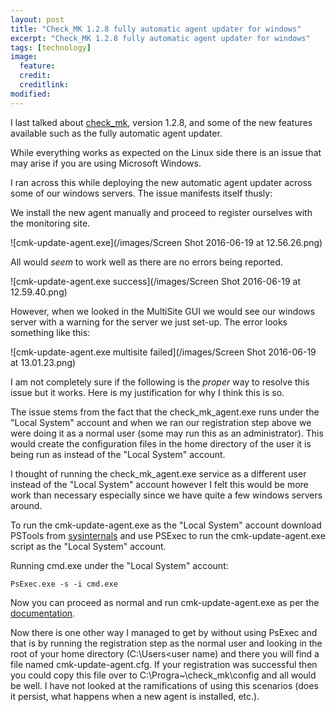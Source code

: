```yaml
---
layout: post
title: "Check_MK 1.2.8 fully automatic agent updater for windows"
excerpt: "Check_MK 1.2.8 fully automatic agent updater for windows"
tags: [technology]
image:
  feature:
  credit:
  creditlink:
modified:
---
```



I last talked about [check_mk](http://mariuspana.github.io/check_mk-1.2.8/), version 1.2.8, and some of the new features available such as the fully automatic agent updater.

While everything works as expected on the Linux side there is an issue that may arise if you are using Microsoft Windows.

I ran across this while deploying the new automatic agent updater across some of our windows servers. The issue manifests itself thusly:

We install the new agent manually and proceed to register ourselves with the monitoring site.

![cmk-update-agent.exe](/images/Screen Shot 2016-06-19 at 12.56.26.png)

All would _seem_ to work well as there are no errors being reported.

![cmk-update-agent.exe success](/images/Screen Shot 2016-06-19 at 12.59.40.png)

However, when we looked in the MultiSite GUI we would see our windows server with a warning for the server we just set-up. The error looks something like this:

![cmk-update-agent.exe multisite failed](/images/Screen Shot 2016-06-19 at 13.01.23.png)

I am not completely sure if the following is the _proper_ way to resolve this issue but it works. Here is my justification for why I think this is so.

The issue stems from the fact that the check_mk_agent.exe runs under the "Local System" account and when we ran our registration step above we were doing it as a normal user (some may run this as an administrator). This would create the configuration files in the home directory of the user it is being run as instead of the "Local System" account.

I thought of running the check_mk_agent.exe service as a different user instead of the "Local System" account however I felt this would be more work than necessary especially since we have quite a few windows servers around.

To run the cmk-update-agent.exe as the "Local System" account download PSTools from [sysinternals][cd11d7ad] and use PSExec to run the cmk-update-agent.exe script as the "Local System" account.

  [cd11d7ad]: https://technet.microsoft.com/en-us/sysinternals/bb896649 "sysinternals pstools"


Running cmd.exe under the "Local System" account:

```
PsExec.exe -s -i cmd.exe
```

Now you can proceed as normal and run cmk-update-agent.exe as per the [documentation][d74affa2].

  [d74affa2]: https://translate.google.ro/translate?hl=en&sl=de&u=https://mathias-kettner.de/cms_agent_deployment.html&prev=search "Check_MK Automatic Agent Update"

Now there is one other way I managed to get by without using PsExec and that is by running the registration step as the normal user and looking in the root of your home directory (C:\Users\<user name\) and there you will find a file named cmk-update-agent.cfg. If your registration was successful then you could copy this file over to C:\Progra~\check_mk\config and all would be well. I have not looked at the ramifications of using this scenarios (does it persist, what happens when a new agent is installed, etc.).
